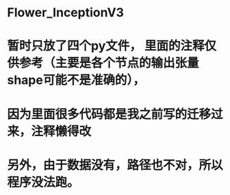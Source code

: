 # Flower_InceptionV3
# 暂时只放了四个py文件， 里面的注释仅供参考（主要是各个节点的输出张量shape可能不是准确的），
# 因为里面很多代码都是我之前写的迁移过来，注释懒得改
# 另外，由于数据没有，路径也不对，所以程序没法跑。
